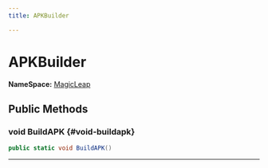```yaml
---
title: APKBuilder

---
```


# APKBuilder



**NameSpace:** 
[MagicLeap](/versioned_docs/version-02-Aug-2023/unity-api/api/UnityEditor.XR.MagicLeap/UnityEditor.XR.MagicLeap.md) 








## Public Methods

### void BuildAPK {#void-buildapk}

```csharp
public static void BuildAPK()
```






-----------


